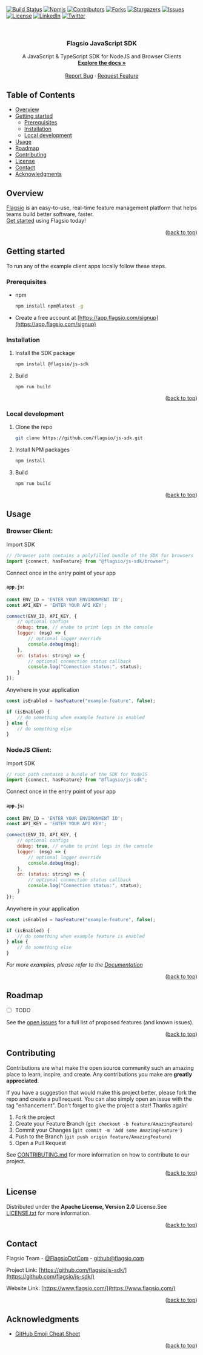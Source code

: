 <a name="readme-top"></a>

[![Build Status][build-shield]][build-url]
[![Npmjs][npmjs-shield]][npmjs-url]
[![Contributors][contributors-shield]][contributors-url]
[![Forks][forks-shield]][forks-url]
[![Stargazers][stars-shield]][stars-url]
[![Issues][issues-shield]][issues-url]
[![License][license-shield]][license-url]
[![LinkedIn][linkedin-shield]][linkedin-url]
[![Twitter][twitter-shield]][twitter-url]

<br />

<!-- PROJECT LOGO -->

<div align="center">

<h3>Flagsio JavaScript SDK</h3>

  <p align="center">
    A JavaScript & TypeScript SDK for NodeJS and Browser Clients 
    <br />
    <a href="https://docs.flagsio.com/"><strong>Explore the docs »</strong></a>
    <br />
    <br />
    <a href="https://github.com/flagsio/js-sdk/issues">Report Bug</a>
    ·
    <a href="https://github.com/flagsio/js-sdk/issues">Request Feature</a>
  </p>
</div>

<!-- TABLE OF CONTENTS -->

## Table of Contents

- [Overview](#overview)
- [Getting started](#getting-started)
    - [Prerequisites](#prerequisites)
    - [Installation](#installation)
    - [Local development](#local-development)
- [Usage](#usage)
- [Roadmap](#roadmap)
- [Contributing](#contributing)
- [License](#license)
- [Contact](#contact)
- [Acknowledgments](#acknowledgments)

<!-- OVERVIEW -->

## Overview

[Flagsio](https://www.flagsio.com/) is an easy-to-use, real-time feature management platform that helps teams build
better software, faster.
<br />[Get started](#getting-started) using Flagsio today!

<p align="right">(<a href="#readme-top">back to top</a>)</p>

<!-- GETTING STARTED -->

## Getting started

To run any of the example client apps locally follow these steps.

### Prerequisites

* npm
  ```sh
  npm install npm@latest -g
  ```
* Create a free account at [https://app.flagsio.com/signup](https://app.flagsio.com/signup)

### Installation

1. Install the SDK package
   ```sh
   npm install @flagsio/js-sdk
   ```
2. Build
   ```
   npm run build
   ```

<p align="right">(<a href="#readme-top">back to top</a>)</p>

### Local development

1. Clone the repo
   ```sh
   git clone https://github.com/flagsio/js-sdk.git
   ```
2. Install NPM packages
   ```sh
   npm install
   ```
3. Build
   ```
   npm run build
   ```

<p align="right">(<a href="#readme-top">back to top</a>)</p>



<!-- USAGE EXAMPLES -->

## Usage

### Browser Client:

Import SDK

```js
// /browser path contains a polyfilled bundle of the SDK for browsers 
import {connect, hasFeature} from "@flagsio/js-sdk/browser"; 
```

Connect once in the entry point of your app

#### `app.js`:

```js
const ENV_ID = 'ENTER YOUR ENVIRONMENT ID';
const API_KEY = 'ENTER YOUR API KEY';

connect(ENV_ID, API_KEY, {
    // optional configs
    debug: true, // enabe to print logs in the console
    logger: (msg) => {
        // optional logger override
        console.debug(msg);
    },
    on: (status: string) => {
        // optional connection status callback
        console.log("Connection status:", status);
    }
});
```

Anywhere in your application

```js
const isEnabled = hasFeature("example-feature", false);

if (isEnabled) {
    // do something when example feature is enabled
} else {
    // do something else
}
```

### NodeJS Client:

Import SDK

```js
// root path contains a bundle of the SDK for NodeJS 
import {connect, hasFeature} from "@flagsio/js-sdk"; 
```

Connect once in the entry point of your app

#### `app.js`:

```js
const ENV_ID = 'ENTER YOUR ENVIRONMENT ID';
const API_KEY = 'ENTER YOUR API KEY';

connect(ENV_ID, API_KEY, {
    // optional configs
    debug: true, // enabe to print logs in the console
    logger: (msg) => {
        // optional logger override
        console.debug(msg);
    },
    on: (status: string) => {
        // optional connection status callback
        console.log("Connection status:", status);
    }
});
```

Anywhere in your application

```js
const isEnabled = hasFeature("example-feature", false);

if (isEnabled) {
    // do something when example feature is enabled
} else {
    // do something else
}
```

*For more examples, please refer to the [Documentation](https://docs.flagsio.com/)*

<p align="right">(<a href="#readme-top">back to top</a>)</p>



<!-- ROADMAP -->

## Roadmap

- [ ] TODO

<!-- 
- [ ] Feature 1
- [ ] Feature 2
- [ ] Feature 3
    - [ ] Nested Feature
-->

See the [open issues](https://github.com/flagsio/js-sdk/issues) for a full list of proposed features (and
known issues).

<p align="right">(<a href="#readme-top">back to top</a>)</p>



<!-- CONTRIBUTING -->

## Contributing

Contributions are what make the open source community such an amazing place to learn, inspire, and create. Any
contributions you make are **greatly appreciated**.

If you have a suggestion that would make this project better, please fork the repo and create a pull request. You can
also
simply open an issue with the tag "enhancement".
Don't forget to give the project a star! Thanks again!

1. Fork the project
2. Create your Feature Branch (`git checkout -b feature/AmazingFeature`)
3. Commit your Changes (`git commit -m 'Add some AmazingFeature'`)
4. Push to the Branch (`git push origin feature/AmazingFeature`)
5. Open a Pull Request

See [CONTRIBUTING.md](CONTRIBUTING.md) for more information on how to contribute to our project.

<p align="right">(<a href="#readme-top">back to top</a>)</p>



<!-- LICENSE -->

## License

Distributed under the **Apache License, Version 2.0** License.See [LICENSE.txt](LICENSE.txt) for more information.

<p align="right">(<a href="#readme-top">back to top</a>)</p>



<!-- CONTACT -->

## Contact

Flagsio Team - [@FlagsioDotCom](https://twitter.com/FlagsioDotCom/) - github@flagsio.com

Project Link: [https://github.com/flagsio/js-sdk/](https://github.com/flagsio/js-sdk/)

Website Link: [https://www.flagsio.com/](https://www.flagsio.com/)

<p align="right">(<a href="#readme-top">back to top</a>)</p>



<!-- ACKNOWLEDGMENTS -->

## Acknowledgments

* [GitHub Emoji Cheat Sheet](https://www.webpagefx.com/tools/emoji-cheat-sheet)

<p align="right">(<a href="#readme-top">back to top</a>)</p>


<!-- MARKDOWN LINKS & IMAGES -->
<!-- https://www.markdownguide.org/basic-syntax/#reference-style-links -->

<!-- TODO -->

[build-shield]: https://dev.azure.com/flagsio/js-sdk/_apis/build/status/flagsio.js-sdk?branchName=main&stageName=Build

[build-url]: #

[npmjs-shield]: https://img.shields.io/npm/dm/@flagsio/js-sdk.svg

[npmjs-url]: https://npmjs.com/package/@flagsio/js-sdk

[contributors-shield]: https://img.shields.io/github/contributors/flagsio/js-sdk.svg

[contributors-url]: https://github.com/flagsio/js-sdk/graphs/contributors

[forks-shield]: https://img.shields.io/github/forks/flagsio/js-sdk.svg

[forks-url]: https://github.com/flagsio/js-sdk/network/members

[stars-shield]: https://img.shields.io/github/stars/flagsio/js-sdk.svg

[stars-url]: https://github.com/flagsio/js-sdk/stargazers

[issues-shield]: https://img.shields.io/github/issues/flagsio/js-sdk.svg

[issues-url]: https://github.com/flagsio/js-sdk/issues

[license-shield]: https://img.shields.io/github/license/flagsio/js-sdk.svg

[license-url]: https://github.com/flagsio/js-sdk/blob/main/LICENSE.txt

[linkedin-shield]: https://img.shields.io/badge/-LinkedIn-black.svg?logo=linkedin&colorB=555

[linkedin-url]: https://linkedin.com/company/flagsio/

[twitter-shield]: https://img.shields.io/twitter/follow/FlagsioDotCom.svg?label=Follow

[twitter-url]: https://twitter.com/FlagsioDotCom/

